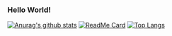 ### Hello World!

[![Anurag's github stats](https://github-readme-stats.vercel.app/api?username=ghost60&show_icons=true)]()
[![ReadMe Card](https://github-readme-stats.vercel.app/api/pin/?username=ghost60&repo=github-readme-stats)]()
[![Top Langs](https://github-readme-stats.vercel.app/api/top-langs/?username=ghost60)]()
